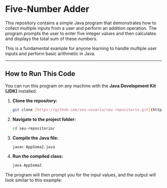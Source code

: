 # Five-Number Adder

This repository contains a simple Java program that demonstrates how to collect multiple inputs from a user and perform an addition operation. The program prompts the user to enter five integer values and then calculates and displays the total sum of these numbers.

This is a fundamental example for anyone learning to handle multiple user inputs and perform basic arithmetic in Java.

---

## How to Run This Code

You can run this program on any machine with the **Java Development Kit (JDK)** installed.

1.  **Clone the repository:**
    ```sh
    git clone [https://github.com/seu-usuario/seu-repositorio.git](https://github.com/seu-usuario/seu-repositorio.git)
    ```

2.  **Navigate to the project folder:**
    ```sh
    cd seu-repositorio/
    ```

3.  **Compile the Java file:**
    ```sh
    javac AppSoma2.java
    ```

4.  **Run the compiled class:**
    ```sh
    java AppSoma2
    ```

The program will then prompt you for the input values, and the output will look similar to this example:
